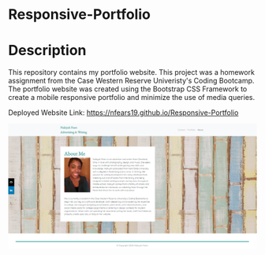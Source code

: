 # Responsive-Portfolio
# Description

This repository contains my portfolio website. This project was a homework assignment from the Case Western Reserve Univeristy's Coding Bootcamp.
The portfolio website was created using the Bootstrap CSS Framework to create a mobile responsive portfolio and minimize the use of media queries. 

Deployed Website Link: https://nfears19.github.io/Responsive-Portfolio

<img src="assets\imgs\Portfolio Screenshot.png">
